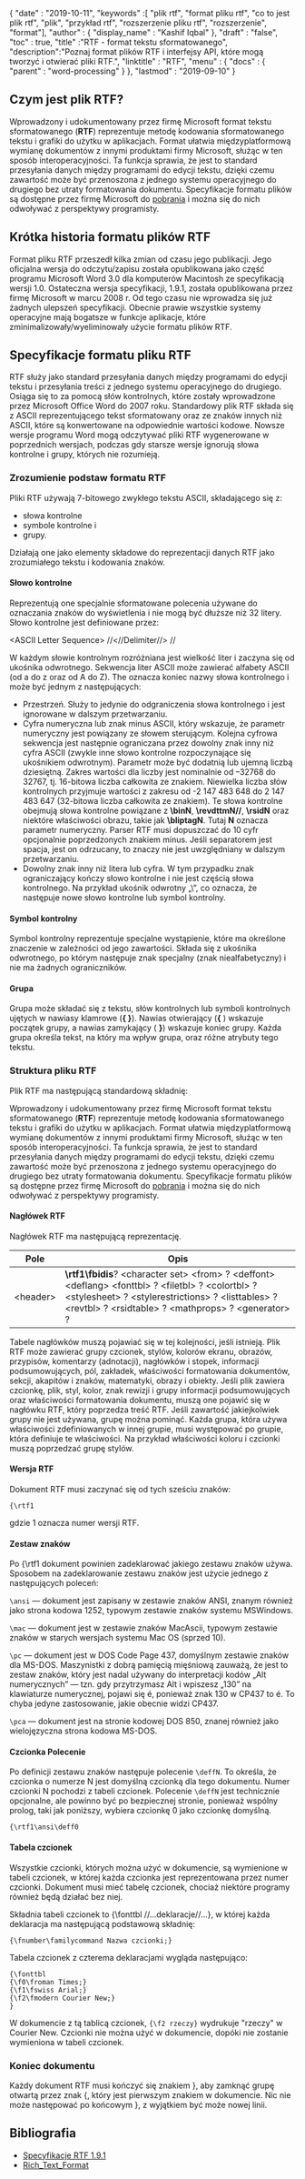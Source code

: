 {
  "date" : "2019-10-11",
  "keywords" :[ "plik rtf", "format pliku rtf", "co to jest plik rtf", "plik", "przykład rtf", "rozszerzenie pliku rtf", "rozszerzenie", "format"],
  "author" : {
    "display_name" : "Kashif Iqbal"
},
  "draft" : "false",
  "toc" : true,
  "title" :"RTF - format tekstu sformatowanego",
  "description":"Poznaj format plików RTF i interfejsy API, które mogą tworzyć i otwierać pliki RTF.",
  "linktitle" : "RTF",
  "menu" : {
    "docs" : {
      "parent" : "word-processing"
}
},
  "lastmod" : "2019-09-10"
}

## Czym jest plik RTF?

Wprowadzony i udokumentowany przez firmę Microsoft format tekstu sformatowanego (**RTF**) reprezentuje metodę kodowania sformatowanego tekstu i grafiki do użytku w aplikacjach. Format ułatwia międzyplatformową wymianę dokumentów z innymi produktami firmy Microsoft, służąc w ten sposób interoperacyjności. Ta funkcja sprawia, że jest to standard przesyłania danych między programami do edycji tekstu, dzięki czemu zawartość może być przenoszona z jednego systemu operacyjnego do drugiego bez utraty formatowania dokumentu. Specyfikacje formatu plików są dostępne przez firmę Microsoft do [pobrania](https://www.microsoft.com/en-us/download/details.aspx?id#10725) i można się do nich odwoływać z perspektywy programisty.

## Krótka historia formatu plików RTF ##

Format pliku RTF przeszedł kilka zmian od czasu jego publikacji. Jego oficjalna wersja do odczytu/zapisu została opublikowana jako część programu Microsoft Word 3.0 dla komputerów Macintosh ze specyfikacją wersji 1.0. Ostateczna wersja specyfikacji, 1.9.1, została opublikowana przez firmę Microsoft w marcu 2008 r. Od tego czasu nie wprowadza się już żadnych ulepszeń specyfikacji. Obecnie prawie wszystkie systemy operacyjne mają bogatsze w funkcje aplikacje, które zminimalizowały/wyeliminowały użycie formatu plików RTF.

## Specyfikacje formatu pliku RTF ##

RTF służy jako standard przesyłania danych między programami do edycji tekstu i przesyłania treści z jednego systemu operacyjnego do drugiego. Osiąga się to za pomocą słów kontrolnych, które zostały wprowadzone przez Microsoft Office Word do 2007 roku. Standardowy plik RTF składa się z ASCII reprezentującego tekst sformatowany oraz ze znaków innych niż ASCII, które są konwertowane na odpowiednie wartości kodowe. Nowsze wersje programu Word mogą odczytywać pliki RTF wygenerowane w poprzednich wersjach, podczas gdy starsze wersje ignorują słowa kontrolne i grupy, których nie rozumieją.

### Zrozumienie podstaw formatu RTF ###

Pliki RTF używają 7-bitowego zwykłego tekstu ASCII, składającego się z:

* słowa kontrolne
* symbole kontrolne i
* grupy.

Działają one jako elementy składowe do reprezentacji danych RTF jako zrozumiałego tekstu i kodowania znaków.

#### Słowo kontrolne ####

Reprezentują one specjalnie sformatowane polecenia używane do oznaczania znaków do wyświetlenia i nie mogą być dłuższe niż 32 litery. Słowo kontrolne jest definiowane przez:

\<ASCII Letter Sequence> //<//Delimiter//> //

W każdym słowie kontrolnym rozróżniana jest wielkość liter i zaczyna się od ukośnika odwrotnego. Sekwencja liter ASCII może zawierać alfabety ASCII (od a do z oraz od A do Z). The<Delimite> oznacza koniec nazwy słowa kontrolnego i może być jednym z następujących:

* Przestrzeń. Służy to jedynie do odgraniczenia słowa kontrolnego i jest ignorowane w dalszym przetwarzaniu.
* Cyfra numeryczna lub znak minus ASCII, który wskazuje, że parametr numeryczny jest powiązany ze słowem sterującym. Kolejna cyfrowa sekwencja jest następnie ograniczana przez dowolny znak inny niż cyfra ASCII (zwykle inne słowo kontrolne rozpoczynające się ukośnikiem odwrotnym). Parametr może być dodatnią lub ujemną liczbą dziesiętną. Zakres wartości dla liczby jest nominalnie od –32768 do 32767, tj. 16-bitowa liczba całkowita ze znakiem. Niewielka liczba słów kontrolnych przyjmuje wartości z zakresu od -2 147 483 648 do 2 147 483 647 (32-bitowa liczba całkowita ze znakiem). Te słowa kontrolne obejmują słowa kontrolne powiązane z **\binN**, **\revdttmN//**, **\rsidN** oraz niektóre właściwości obrazu, takie jak **\bliptagN**. Tutaj **N** oznacza parametr numeryczny. Parser RTF musi dopuszczać do 10 cyfr opcjonalnie poprzedzonych znakiem minus. Jeśli separatorem jest spacja, jest on odrzucany, to znaczy nie jest uwzględniany w dalszym przetwarzaniu.
* Dowolny znak inny niż litera lub cyfra. W tym przypadku znak ograniczający kończy słowo kontrolne i nie jest częścią słowa kontrolnego. Na przykład ukośnik odwrotny „\”, co oznacza, że następuje nowe słowo kontrolne lub symbol kontrolny.

#### Symbol kontrolny ####

Symbol kontrolny reprezentuje specjalne wystąpienie, które ma określone znaczenie w zależności od jego zawartości. Składa się z ukośnika odwrotnego, po którym następuje znak specjalny (znak niealfabetyczny) i nie ma żadnych ograniczników.

#### Grupa ####

Grupa może składać się z tekstu, słów kontrolnych lub symboli kontrolnych ujętych w nawiasy klamrowe (**{ }**). Nawias otwierający (**{** ) wskazuje początek grupy, a nawias zamykający ( **}**) wskazuje koniec grupy. Każda grupa określa tekst, na który ma wpływ grupa, oraz różne atrybuty tego tekstu.

### Struktura pliku RTF ###

Plik RTF ma następującą standardową składnię:

Wprowadzony i udokumentowany przez firmę Microsoft format tekstu sformatowanego (**RTF**) reprezentuje metodę kodowania sformatowanego tekstu i grafiki do użytku w aplikacjach. Format ułatwia międzyplatformową wymianę dokumentów z innymi produktami firmy Microsoft, służąc w ten sposób interoperacyjności. Ta funkcja sprawia, że jest to standard przesyłania danych między programami do edycji tekstu, dzięki czemu zawartość może być przenoszona z jednego systemu operacyjnego do drugiego bez utraty formatowania dokumentu. Specyfikacje formatu plików są dostępne przez firmę Microsoft do [pobrania](https://www.microsoft.com/en-us/download/details.aspx?id#10725) i można się do nich odwoływać z perspektywy programisty.

#### Nagłówek RTF ####

Nagłówek RTF ma następującą reprezentację.

|Pole|Opis
---|---|
|\<header> |**\rtf1\fbidis**? \<character set> \<from> ? \<deffont> \<deflang> \<fonttbl> ? \<filetbl> ? \<colortbl> ? \<stylesheet> ? \<stylerestrictions> ? \<listtables> ? \<revtbl> ? \<rsidtable> ? \<mathprops> ? \<generator> ?

Tabele nagłówków muszą pojawiać się w tej kolejności, jeśli istnieją. Plik RTF może zawierać grupy czcionek, stylów, kolorów ekranu, obrazów, przypisów, komentarzy (adnotacji), nagłówków i stopek, informacji podsumowujących, pól, zakładek, właściwości formatowania dokumentów, sekcji, akapitów i znaków, matematyki, obrazy i obiekty. Jeśli plik zawiera czcionkę, plik, styl, kolor, znak rewizji i grupy informacji podsumowujących oraz właściwości formatowania dokumentu, muszą one pojawić się w nagłówku RTF, który poprzedza treść RTF. Jeśli zawartość jakiejkolwiek grupy nie jest używana, grupę można pominąć. Każda grupa, która używa właściwości zdefiniowanych w innej grupie, musi występować po grupie, która definiuje te właściwości. Na przykład właściwości koloru i czcionki muszą poprzedzać grupę stylów.

#### Wersja RTF ####

Dokument RTF musi zaczynać się od tych sześciu znaków:

```
{\rtf1
```
gdzie 1 oznacza numer wersji RTF.

#### Zestaw znaków ####

Po {\rtf1 dokument powinien zadeklarować jakiego zestawu znaków używa. Sposobem na zadeklarowanie zestawu znaków jest użycie jednego z następujących poleceń:

`\ansi` — dokument jest zapisany w zestawie znaków ANSI, znanym również jako strona kodowa 1252, typowym zestawie znaków systemu MSWindows.

`\mac` — dokument jest w zestawie znaków MacAscii, typowym zestawie znaków w starych wersjach systemu Mac OS (sprzed 10).

`\pc` — dokument jest w DOS Code Page 437, domyślnym zestawie znaków dla MS-DOS. Maszynistki z dobrą pamięcią mięśniową zauważą, że jest to zestaw znaków, który jest nadal używany do interpretacji kodów „Alt numerycznych” — tzn. gdy przytrzymasz Alt i wpiszesz „130” na klawiaturze numerycznej, pojawi się é, ponieważ znak 130 w CP437 to é. To chyba jedyne zastosowanie, jakie obecnie widzi CP437.

`\pca` — dokument jest na stronie kodowej DOS 850, znanej również jako wielojęzyczna strona kodowa MS-DOS.

#### Czcionka Polecenie ####

Po definicji zestawu znaków następuje polecenie `\deffN`. To określa, że czcionka o numerze N jest domyślną czcionką dla tego dokumentu. Numer czcionki N pochodzi z tabeli czcionek. Polecenie `\deffN` jest technicznie opcjonalne, ale powinno być po bezpiecznej stronie, ponieważ wspólny prolog, taki jak poniższy, wybiera czcionkę 0 jako czcionkę domyślną.

`{\rtf1\ansi\deff0`

#### Tabela czcionek ####

Wszystkie czcionki, których można użyć w dokumencie, są wymienione w tabeli czcionek, w której każda czcionka jest reprezentowana przez numer czcionki. Dokument musi mieć tabelę czcionek, chociaż niektóre programy również będą działać bez niej.

Składnia tabeli czcionek to {\fonttbl //...deklaracje//...}, w której każda deklaracja ma następującą podstawową składnię:

`{\fnumber\familycommand Nazwa czcionki;}`

Tabela czcionek z czterema deklaracjami wygląda następująco:

```
{\fonttbl
{\f0\froman Times;}
{\f1\fswiss Arial;}
{\f2\fmodern Courier New;}
}
```

W dokumencie z tą tablicą czcionek, `{\f2 rzeczy}` wydrukuje "rzeczy" w Courier New. Czcionki nie można użyć w dokumencie, dopóki nie zostanie wymieniona w tabeli czcionek.

### Koniec dokumentu ###

Każdy dokument RTF musi kończyć się znakiem }, aby zamknąć grupę otwartą przez znak {, który jest pierwszym znakiem w dokumencie. Nic nie może następować po końcowym }, z wyjątkiem być może nowej linii.

## Bibliografia ##

* [Specyfikacje RTF 1.9.1](https://www.microsoft.com/en-us/download/details.aspx?id#10725)
* [Rich_Text_Format](https://en.wikipedia.org/wiki/Rich_Text_Format)

